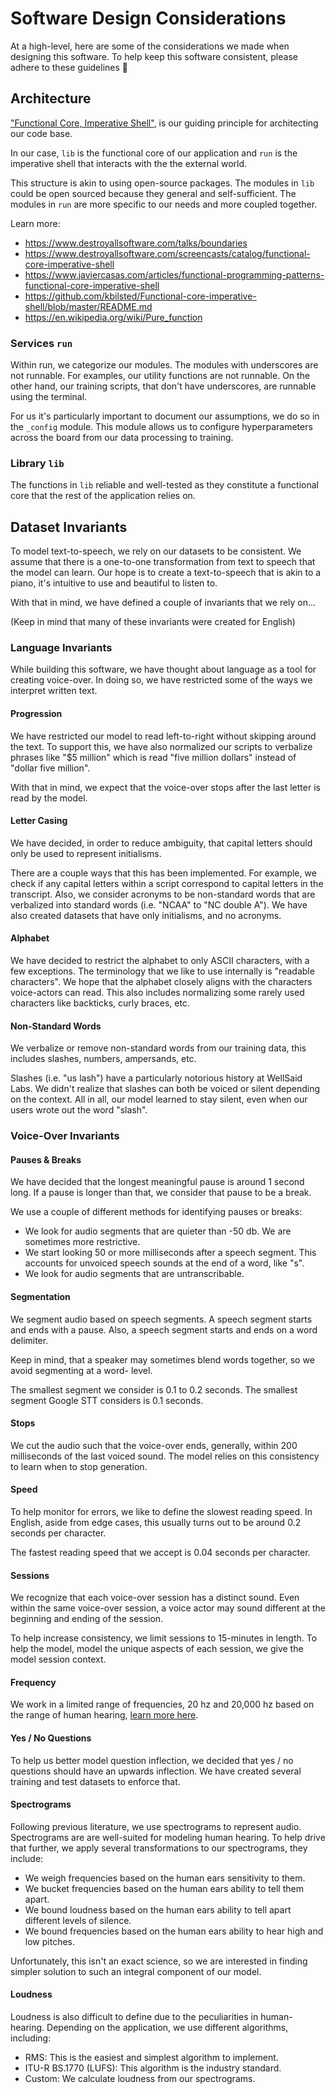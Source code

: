 # Software Design Considerations

At a high-level, here are some of the considerations we made when designing this software. To help
keep this software consistent, please adhere to these guidelines :nail_care:

## Architecture

["Functional Core, Imperative Shell"](https://www.destroyallsoftware.com/screencasts/catalog/functional-core-imperative-shell),
is our guiding principle for architecting our code base.

In our case, `lib` is the functional core of our application and `run` is the imperative shell that
interacts with the the external world.

This structure is akin to using open-source packages. The modules in `lib` could be open sourced
because they general and self-sufficient. The modules in `run` are more specific to our needs
and more coupled together.

Learn more:

- <https://www.destroyallsoftware.com/talks/boundaries>
- <https://www.destroyallsoftware.com/screencasts/catalog/functional-core-imperative-shell>
- <https://www.javiercasas.com/articles/functional-programming-patterns-functional-core-imperative-shell>
- <https://github.com/kbilsted/Functional-core-imperative-shell/blob/master/README.md>
- <https://en.wikipedia.org/wiki/Pure_function>

### Services `run`

Within run, we categorize our modules. The modules with underscores are not runnable. For examples,
our utility functions are not runnable. On the other hand, our training scripts, that don't
have underscores, are runnable using the terminal.

For us it's particularly important to document our assumptions, we do so in the `_config` module.
This module allows us to configure hyperparameters across the board from our data processing
to training.

### Library `lib`

The functions in `lib` reliable and well-tested as they constitute a functional core that
the rest of the application relies on.

## Dataset Invariants

To model text-to-speech, we rely on our datasets to be consistent. We assume that there is a
one-to-one transformation from text to speech that the model can learn. Our hope is to create
a text-to-speech that is akin to a piano, it's intuitive to use and beautiful to listen to.

With that in mind, we have defined a couple of invariants that we rely on...

(Keep in mind that many of these invariants were created for English)

### Language Invariants

While building this software, we have thought about language as a tool for creating voice-over.
In doing so, we have restricted some of the ways we interpret written text.

#### Progression

We have restricted our model to read left-to-right without skipping around the text. To support
this, we have also normalized our scripts to verbalize phrases like "$5 million" which is
read "five million dollars" instead of "dollar five million".

With that in mind, we expect that the voice-over stops after the last letter is read by the model.

#### Letter Casing

We have decided, in order to reduce ambiguity, that capital letters should only be used to represent
initialisms.

There are a couple ways that this has been implemented. For example, we check if any capital letters
within a script correspond to capital letters in the transcript. Also, we consider acronyms to be
non-standard words that are verbalized into standard words (i.e. "NCAA" to "NC double A"). We
have also created datasets that have only initialisms, and no acronyms.

#### Alphabet

We have decided to restrict the alphabet to only ASCII characters, with a few exceptions.
The terminology that we like to use internally is "readable characters". We hope that
the alphabet closely aligns with the characters voice-actors can read. This also includes
normalizing some rarely used characters like backticks, curly braces, etc.

#### Non-Standard Words

We verbalize or remove non-standard words from our training data, this includes slashes,
numbers, ampersands, etc.

Slashes (i.e. "us lash") have a particularly notorious history at WellSaid Labs. We didn't
realize that slashes can both be voiced or silent depending on the context. All in all, our
model learned to stay silent, even when our users wrote out the word "slash".

### Voice-Over Invariants

#### Pauses & Breaks

We have decided that the longest meaningful pause is around 1 second long. If a pause is longer
than that, we consider that pause to be a break.

We use a couple of different methods for identifying pauses or breaks:

- We look for audio segments that are quieter than -50 db. We are sometimes more restrictive.
- We start looking 50 or more milliseconds after a speech segment. This accounts for unvoiced
  speech sounds at the end of a word, like "s".
- We look for audio segments that are untranscribable.

#### Segmentation

We segment audio based on speech segments. A speech segment starts and ends with a pause. Also,
a speech segment starts and ends on a word delimiter.

Keep in mind, that a speaker may sometimes blend words together, so we avoid segmenting at a word-
level.

The smallest segment we consider is 0.1 to 0.2 seconds. The smallest segment Google STT considers is
0.1 seconds.

#### Stops

We cut the audio such that the voice-over ends, generally, within 200 milliseconds of the last
voiced sound. The model relies on this consistency to learn when to stop generation.

#### Speed

To help monitor for errors, we like to define the slowest reading speed. In English, aside from
edge cases, this usually turns out to be around 0.2 seconds per character.

The fastest reading speed that we accept is 0.04 seconds per character.

#### Sessions

We recognize that each voice-over session has a distinct sound. Even within the same voice-over
session, a voice actor may sound different at the beginning and ending of the session.

To help increase consistency, we limit sessions to 15-minutes in length. To help the model, model
the unique aspects of each session, we give the model session context.

#### Frequency

We work in a limited range of frequencies, 20 hz and 20,000 hz based on the range of human hearing,
[learn more here](https://en.wikipedia.org/wiki/Hearing_range).

#### Yes / No Questions

To help us better model question inflection, we decided that yes / no questions should have
an upwards inflection. We have created several training and test datasets to enforce that.

#### Spectrograms

Following previous literature, we use spectrograms to represent audio. Spectrograms are
are well-suited for modeling human hearing. To help drive that further, we apply
several transformations to our spectrograms, they include:

- We weigh frequencies based on the human ears sensitivity to them.
- We bucket frequencies based on the human ears ability to tell them apart.
- We bound loudness based on the human ears ability to tell apart different levels
  of silence.
- We bound frequencies based on the human ears ability to hear high and low pitches.

Unfortunately, this isn't an exact science, so we are interested in finding simpler solution to
such an integral component of our model.

#### Loudness

Loudness is also difficult to define due to the peculiarities in human-hearing. Depending
on the application, we use different algorithms, including:

- RMS: This is the easiest and simplest algorithm to implement.
- ITU-R BS.1770 (LUFS): This algorithm is the industry standard.
- Custom: We calculate loudness from our spectrograms.
